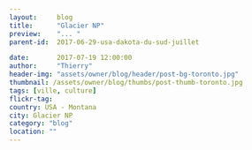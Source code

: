 ```yaml
---
layout:     blog
title:      "Glacier NP"
preview:    "... "
parent-id:  2017-06-29-usa-dakota-du-sud-juillet

date:       2017-07-19 12:00:00
author:     "Thierry"
header-img: "assets/owner/blog/header/post-bg-toronto.jpg"
thumbnail: /assets/owner/blog/thumbs/post-thumb-toronto.jpg
tags: [ville, culture]
flickr-tag: 
country: USA - Montana
city: Glacier NP
category: "blog"
location: ""
---
```


